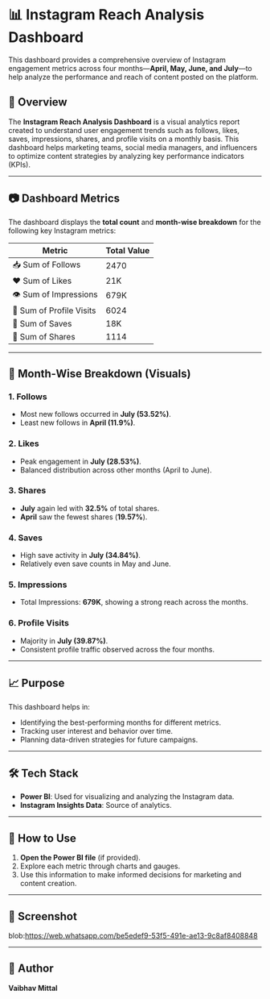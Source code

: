 
# 📊 Instagram Reach Analysis Dashboard

This dashboard provides a comprehensive overview of Instagram engagement metrics across four months—**April, May, June, and July**—to help analyze the performance and reach of content posted on the platform.

## 📌 Overview

The **Instagram Reach Analysis Dashboard** is a visual analytics report created to understand user engagement trends such as follows, likes, saves, impressions, shares, and profile visits on a monthly basis. This dashboard helps marketing teams, social media managers, and influencers to optimize content strategies by analyzing key performance indicators (KPIs).

---

## 📷 Dashboard Metrics

The dashboard displays the **total count** and **month-wise breakdown** for the following key Instagram metrics:

| Metric             | Total Value |
|--------------------|-------------|
| 📥 Sum of Follows         | 2470        |
| ❤️ Sum of Likes           | 21K         |
| 👁️ Sum of Impressions     | 679K        |
| 👤 Sum of Profile Visits  | 6024        |
| 💾 Sum of Saves           | 18K         |
| 🔄 Sum of Shares          | 1114        |

---

## 📆 Month-Wise Breakdown (Visuals)

### 1. **Follows**
- Most new follows occurred in **July (53.52%)**.
- Least new follows in **April (11.9%)**.

### 2. **Likes**
- Peak engagement in **July (28.53%)**.
- Balanced distribution across other months (April to June).

### 3. **Shares**
- **July** again led with **32.5%** of total shares.
- **April** saw the fewest shares (**19.57%**).

### 4. **Saves**
- High save activity in **July (34.84%)**.
- Relatively even save counts in May and June.

### 5. **Impressions**
- Total Impressions: **679K**, showing a strong reach across the months.

### 6. **Profile Visits**
- Majority in **July (39.87%)**.
- Consistent profile traffic observed across the four months.

---

## 📈 Purpose

This dashboard helps in:
- Identifying the best-performing months for different metrics.
- Tracking user interest and behavior over time.
- Planning data-driven strategies for future campaigns.

---

## 🛠️ Tech Stack

- **Power BI**: Used for visualizing and analyzing the Instagram data.
- **Instagram Insights Data**: Source of analytics.

---

## 📌 How to Use

1. **Open the Power BI file** (if provided).
2. Explore each metric through charts and gauges.
3. Use this information to make informed decisions for marketing and content creation.

---

## 📎 Screenshot
blob:https://web.whatsapp.com/be5edef9-53f5-491e-ae13-9c8af8408848

---

## 🙌 Author

**Vaibhav Mittal**
